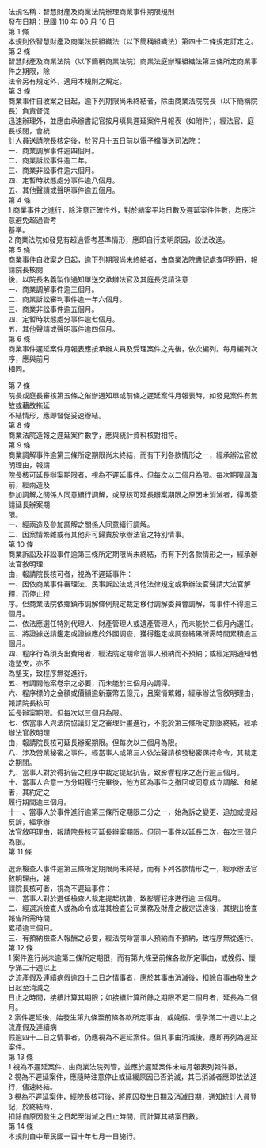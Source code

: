 法規名稱：智慧財產及商業法院辦理商業事件期限規則  
發布日期：民國 110 年 06 月 16 日  
第 1 條  
本規則依智慧財產及商業法院組織法（以下簡稱組織法）第四十二條規定訂定之。  
第 2 條  
智慧財產及商業法院（以下簡稱商業法院）商業法庭辦理組織法第三條所定商業事件之期限，除  
法令另有規定外，適用本規則之規定。  
第 3 條  
商業事件自收案之日起，逾下列期限尚未終結者，除由商業法院院長（以下簡稱院長）負責督促  
迅速辦理外，並應由承辦書記官按月填具遲延案件月報表（如附件），經法官、庭長核閱，會統  
計人員送請院長核定後，於翌月十五日前以電子檔傳送司法院：  
一、商業調解事件逾四個月。  
二、商業訴訟事件逾二年。  
三、商業非訟事件逾六個月。  
四、定暫時狀態處分事件逾八個月。  
五、其他聲請或聲明事件逾五個月。  
第 4 條  
1 商業事件之進行，除注意正確性外，對於結案平均日數及遲延案件件數，均應注意避免超過管考  
基準。  
2 商業法院如發見有超過管考基準情形，應即自行查明原因，設法改進。  
第 5 條  
商業事件自收案之日起，逾下列期限尚未終結者，由商業法院書記處查明列冊，報請院長核閱  
後，以院長名義製作通知單送交承辦法官及其庭長促請注意：  
一、商業調解事件逾三個月。  
二、商業訴訟審判事件逾一年六個月。  
三、商業非訟事件逾五個月。  
四、定暫時狀態處分事件逾七個月。  
五、其他聲請或聲明事件逾四個月。  
第 6 條  
商業事件遲延案件月報表應按承辦人員及受理案件之先後，依次編列。每月編列次序，應與前月  
相同。  


第 7 條  
院長或庭長審核第五條之催辦通知單或前條之遲延案件月報表時，如發見案件有無故或藉故拖延  
不結情形，應即督促妥速辦結。  
第 8 條  
商業法院造報之遲延案件數字，應與統計資料核對相符。  
第 9 條  
商業調解事件逾第三條所定期限尚未終結，而有下列各款情形之一，經承辦法官敘明理由，報請  
院長核可延長辦案期限者，視為不遲延事件。但每次以二個月為限。每次期限屆滿前，經兩造及  
參加調解之關係人同意續行調解，或原核可延長辦案期限之原因未消滅者，得再簽請延長辦案期  
限。  
一、經兩造及參加調解之關係人同意續行調解。  
二、因案情繁雜或有其他非可歸責於承辦法官之特別情事。  
第 10 條  
商業訴訟及非訟事件逾第三條所定期限尚未終結，而有下列各款情形之一，經承辦法官敘明理  
由，報請院長核可者，視為不遲延事件：  
一、因依商業事件審理法、民事訴訟法或其他法律規定或承辦法官聲請大法官解釋，而停止程  
序。但商業法院依鄉鎮市調解條例規定裁定移付調解委員會調解，每事件不得逾三個月。  
二、依法應選任特別代理人、財產管理人或遺產管理人，而未能於三個月內選任。  
三、將證據送請鑑定或證據應於外國調查，獲得鑑定或調查結果所需時間累積逾三個月。  
四、程序行為須支出費用者，經法院定期命當事人預納而不預納；或經定期通知他造墊支，亦不  
為墊支，致程序無從進行。  
五、有調閱他案卷宗之必要，而未能於三個月內調得。  
六、程序標的之金額或價額逾新臺幣五億元，且案情繁雜，經承辦法官敘明理由，報請院長核可  
延長辦案期限。但每次以三個月為限。  
七、依當事人與法院協議訂定之審理計畫進行，不能於第三條所定期限終結，經承辦法官敘明理  
由，報請院長核可延長辦案期限。但每次以三個月為限。  
八、涉及營業秘密之事件，經當事人或第三人依法聲請核發秘密保持命令，其裁定之期間。  
九、當事人對於得抗告之程序中裁定提起抗告，致影響程序之進行逾三個月。  
十、當事人合意一方分期履行完畢後，他方即為事件之撤回或同意成立調解、和解者，其約定之  
履行期間逾三個月。  
十一、當事人於事件進行逾第三條所定期限二分之一，始為訴之變更、追加或提起反訴，經承辦  
法官敘明理由，報請院長核可延長辦案期限。但同一事件以延長二次，每次三個月為限。  
第 11 條  


選派檢查人事件逾第三條所定期限尚未終結，而有下列各款情形之一，經承辦法官敘明理由，報  
請院長核可者，視為不遲延事件：  
一、當事人對於選任檢查人裁定提起抗告，致影響程序進行逾 三個月。  
二、經選派檢查人或為命令或准其檢查公司業務及財產之裁定送達後，其提出檢查報告所需時間  
累積逾三個月。  
三、有預納檢查人報酬之必要，經法院命當事人預納而不預納，致程序無從進行。  
第 12 條  
1 案件進行尚未逾第三條所定期限，而有第九條至前條各款所定事由，或娩假、懷孕滿二十週以上  
之流產假及連續病假逾四十二日之情事者，應於其事由消滅後，扣除自事由發生之日起至消滅之  
日止之時間，接續計算其期限；如接續計算所餘之期限不足二個月者，延長為二個月。  
2 案件遲延後，始發生第九條至前條各款所定事由，或娩假、懷孕滿二十週以上之流產假及連續病  
假逾四十二日之情事者，仍應視為不遲延案件。但其事由消滅後，應即再列為遲延案件。  
第 13 條  
1 視為不遲延案件，由商業法院列管，並應於遲延案件未結月報表列報件數。  
2 視為不遲延案件，應隨時注意停止或延緩原因已否消滅，其已消滅者應即依法進行，儘速終結。  
3 視為不遲延案件，經院長核可後，將原因發生日期及消滅日期，通知統計人員登記，於終結時，  
扣除自原因發生之日起至消滅之日止時間，而計算其結案日數。  
第 14 條  
本規則自中華民國一百十年七月一日施行。  


